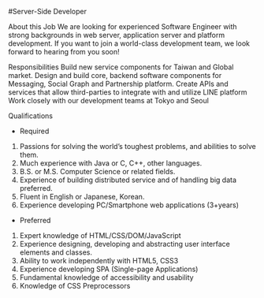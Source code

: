 #Server-Side Developer

About this Job
We are looking for experienced Software Engineer with strong backgrounds in web server, application server and platform development. If you want to join a world-class development team, we look forward to hearing from you soon!

Responsibilities
Build new service components for Taiwan and Global market.
Design and build core, backend software components for Messaging, Social Graph and Partnership platform.
Create APIs and services that allow third-parties to integrate with and utilize LINE platform
Work closely with our development teams at Tokyo and Seoul

Qualifications
- Required
1. Passions for solving the world’s toughest problems, and abilities to solve them.
2. Much experience with Java or C, C++, other languages.
3. B.S. or M.S. Computer Science or related fields.
4. Experience of building distributed service and of handling big data preferred.
5. Fluent in English or Japanese, Korean.
6. Experience developing PC/Smartphone web applications (3+years) 
- Preferred 
1. Expert knowledge of HTML/CSS/DOM/JavaScript
2. Experience designing, developing and abstracting user interface elements and classes.
3. Ability to work independently with HTML5, CSS3
4. Experience developing SPA (Single-page Applications) 
5. Fundamental knowledge of accessibility and usability
6. Knowledge of CSS Preprocessors
